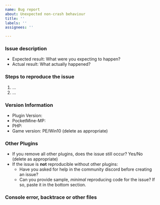 ```yaml
---
name: Bug report
about: Unexpected non-crash behaviour
title: ''
labels: ''
assignees: ''

---
```


### Issue description

- Expected result: What were you expecting to happen?
- Actual result: What actually happened?

### Steps to reproduce the issue
1. ...
2. ...

### Version Information
<!-- try the `plugins` and `version` command | LATEST IS NOT A VALID VERSION -->
* Plugin Version:
* PocketMine-MP:
* PHP:
* Game version: PE/Win10 (delete as appropriate)

### Other Plugins
<!--- use the `plugins` command and paste the output below -->

- If you remove all other plugins, does the issue still occur? Yes/No (delete as appropriate)
- If the issue is **not** reproducible without other plugins:
  - Have you asked for help in the community discord before creating an issue?
  - Can you provide sample, *minimal* reproducing code for the issue? If so, paste it in the bottom section.

### Console error, backtrace or other files
<!--- Link a screenshot of the console error message here -->